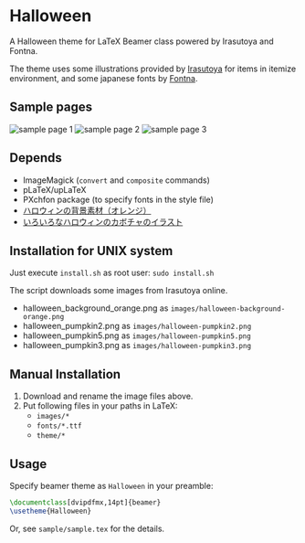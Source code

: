 # Halloween
A Halloween theme for LaTeX Beamer class powered by Irasutoya and Fontna.

The theme uses some illustrations provided by [Irasutoya](http://www.irasutoya.com "Irasutoya") for items in itemize environment, and some japanese fonts by [Fontna](http://www.fontna.com/blog/1371/ "Fontna").

## Sample pages
![sample page 1](https://github.com/zico1222/Halloween/wiki/images/sample-0.png)
![sample page 2](https://github.com/zico1222/Halloween/wiki/images/sample-1.png)
![sample page 3](https://github.com/zico1222/Halloween/wiki/images/sample-2.png)

## Depends
 - ImageMagick (`convert` and `composite` commands)
 - pLaTeX/upLaTeX
 - PXchfon package (to specify fonts in the style file)
 - [ハロウィンの背景素材（オレンジ）](http://www.irasutoya.com/2014/10/blog-post_52.html)
 - [いろいろなハロウィンのカボチャのイラスト](http://www.irasutoya.com/2014/10/blog-post_96.html)

## Installation for UNIX system
Just execute `install.sh` as root user: `sudo install.sh`

The script downloads some images from Irasutoya online.
- halloween_background_orange.png as `images/halloween-background-orange.png`
- halloween_pumpkin2.png as `images/halloween-pumpkin2.png`
- halloween_pumpkin5.png as `images/halloween-pumpkin5.png`
- halloween_pumpkin3.png as `images/halloween-pumpkin3.png`

## Manual Installation
1. Download and rename the image files above.
2. Put following files in your paths in LaTeX:
   - `images/*`
   - `fonts/*.ttf`
   - `theme/*`

## Usage
Specify beamer theme as `Halloween` in your preamble:

```tex
\documentclass[dvipdfmx,14pt]{beamer}
\usetheme{Halloween}
```

Or, see `sample/sample.tex` for the details.
